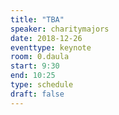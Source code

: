 ```yaml
---
title: "TBA"
speaker: charitymajors
date: 2018-12-26
eventtype: keynote
room: 0.daula
start: 9:30
end: 10:25
type: schedule
draft: false
---
```



